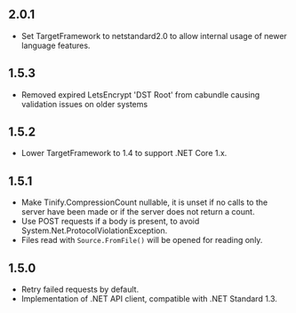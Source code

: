 ## 2.0.1
* Set TargetFramework to netstandard2.0 to allow internal usage of newer language features.

## 1.5.3
* Removed expired LetsEncrypt 'DST Root' from cabundle causing validation issues on older systems

## 1.5.2
* Lower TargetFramework to 1.4 to support .NET Core 1.x.

## 1.5.1
* Make Tinify.CompressionCount nullable, it is unset if no calls to the
  server have been made or if the server does not return a count.
* Use POST requests if a body is present, to avoid System.Net.ProtocolViolationException.
* Files read with `Source.FromFile()` will be opened for reading only.

## 1.5.0
* Retry failed requests by default.
* Implementation of .NET API client, compatible with .NET Standard 1.3.
